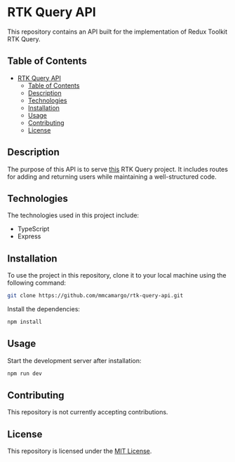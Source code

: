 # RTK Query API

This repository contains an API built for the implementation of Redux Toolkit RTK Query.

## Table of Contents

-   [RTK Query API](#rtk-query-api)
    -   [Table of Contents](#table-of-contents)
    -   [Description](#description)
    -   [Technologies](#technologies)
    -   [Installation](#installation)
    -   [Usage](#usage)
    -   [Contributing](#contributing)
    -   [License](#license)

## Description

The purpose of this API is to serve [this](https://github.com/mmcamargo/rtk-query) RTK Query project. It includes routes for adding and returning users while maintaining a well-structured code.

## Technologies

The technologies used in this project include:

-   TypeScript
-   Express

## Installation

To use the project in this repository, clone it to your local machine using the following command:

```bash
git clone https://github.com/mmcamargo/rtk-query-api.git
```

Install the dependencies:

```bash
npm install
```

## Usage

Start the development server after installation:

```bash
npm run dev
```

## Contributing

This repository is not currently accepting contributions.

## License

This repository is licensed under the [MIT License](https://opensource.org/licenses/MIT).
